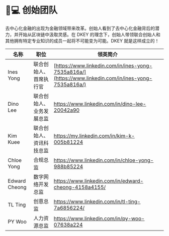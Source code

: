 # 👨💻 创始团队

去中心化金融的出现为金融领域带来改革。创始人看到了去中心化金融背后的潜力，并开始从区块链中汲取灵感。在 DKEY 的理念下，创始人带领联合创始人和其他拥有特定专业知识的成员一起将不可能变为可能。DKEY 就是这样成立的！



| 名称             | 职位            | 领英简介                                                                                                 |
| -------------- | ------------- | ---------------------------------------------------------------------------------------------------- |
| Ines Yong      | 联合创始人、首席执行官   | [https://www.linkedin.com/in/ines-yong-7535a816a/](https://www.linkedin.com/in/ines-yong-7535a816a/) |
| Dino Lee       | 联合创始人、业务发展总监  | https://www.linkedin.com/in/dino-lee-20042a90                                                        |
| Kim Kuee       | 联合创始人、资讯科技总监  | https://my.linkedin.com/in/kim-k-005b81224                                                           |
| Chloe Yong     | 合规总监          | https://www.linkedin.com/in/chloe-yong-988b85224                                                     |
| Edward Cheong  | 数字网络开发总监      | https://www.linkedin.com/in/edward-cheong-4158a4155/                                                 |
| TL Ting        | 创意总监          | https://www.linkedin.com/in/tl-ting-7a6856224/                                                       |
| PY Woo         | 人力资源总监        | https://www.linkedin.com/in/py-woo-07638a224                                                         |



